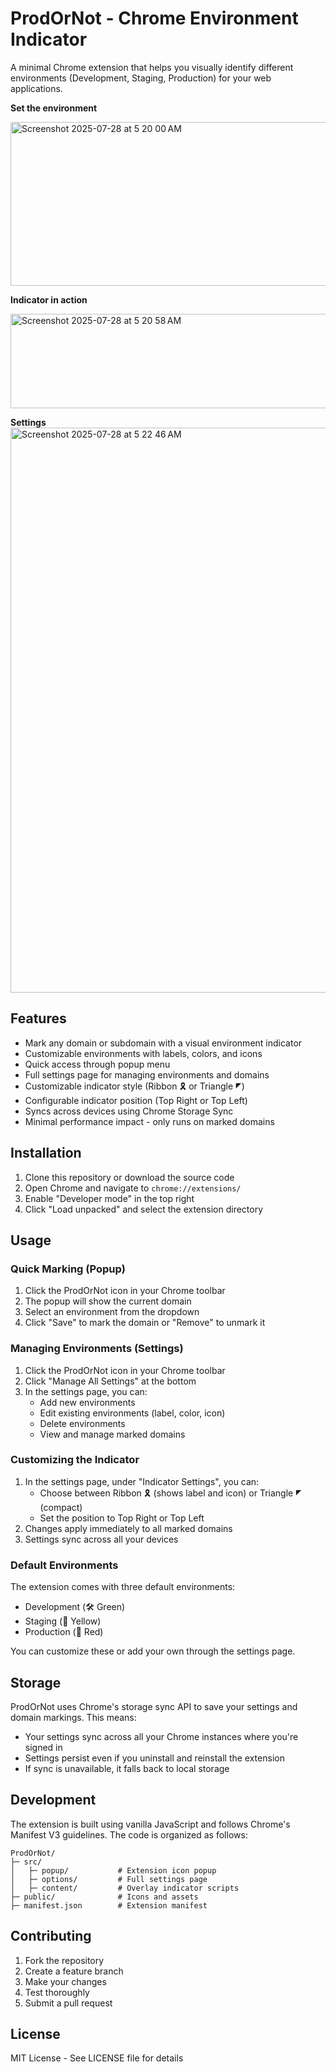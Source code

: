 # ProdOrNot - Chrome Environment Indicator

A minimal Chrome extension that helps you visually identify different environments (Development, Staging, Production) for your web applications.

**Set the environment**  

<img width="553" height="262" alt="Screenshot 2025-07-28 at 5 20 00 AM" src="https://github.com/user-attachments/assets/bdf45d02-c17b-484c-a661-e5baee146212" />  

**Indicator in action**  

<img width="582" height="151" alt="Screenshot 2025-07-28 at 5 20 58 AM" src="https://github.com/user-attachments/assets/ed8cc8bc-2d9f-4a00-9789-9eb6aa75baf7" />  

**Settings**  
<img width="992" height="904" alt="Screenshot 2025-07-28 at 5 22 46 AM" src="https://github.com/user-attachments/assets/42df4a05-2ed3-405d-a436-309b4e3f5d93" />  



## Features

- Mark any domain or subdomain with a visual environment indicator
- Customizable environments with labels, colors, and icons
- Quick access through popup menu
- Full settings page for managing environments and domains
- Customizable indicator style (Ribbon 🎗 or Triangle ◤)
- Configurable indicator position (Top Right or Top Left)
- Syncs across devices using Chrome Storage Sync
- Minimal performance impact - only runs on marked domains

## Installation

1. Clone this repository or download the source code
2. Open Chrome and navigate to `chrome://extensions/`
3. Enable "Developer mode" in the top right
4. Click "Load unpacked" and select the extension directory

## Usage

### Quick Marking (Popup)

1. Click the ProdOrNot icon in your Chrome toolbar
2. The popup will show the current domain
3. Select an environment from the dropdown
4. Click "Save" to mark the domain or "Remove" to unmark it

### Managing Environments (Settings)

1. Click the ProdOrNot icon in your Chrome toolbar
2. Click "Manage All Settings" at the bottom
3. In the settings page, you can:
   - Add new environments
   - Edit existing environments (label, color, icon)
   - Delete environments
   - View and manage marked domains

### Customizing the Indicator

1. In the settings page, under "Indicator Settings", you can:
   - Choose between Ribbon 🎗 (shows label and icon) or Triangle ◤ (compact)
   - Set the position to Top Right or Top Left
2. Changes apply immediately to all marked domains
3. Settings sync across all your devices

### Default Environments

The extension comes with three default environments:
- Development (🛠️ Green)
- Staging (🧪 Yellow)
- Production (🚨 Red)

You can customize these or add your own through the settings page.

## Storage

ProdOrNot uses Chrome's storage sync API to save your settings and domain markings. This means:
- Your settings sync across all your Chrome instances where you're signed in
- Settings persist even if you uninstall and reinstall the extension
- If sync is unavailable, it falls back to local storage

## Development

The extension is built using vanilla JavaScript and follows Chrome's Manifest V3 guidelines. The code is organized as follows:

```
ProdOrNot/
├─ src/
│   ├─ popup/           # Extension icon popup
│   ├─ options/         # Full settings page
│   ├─ content/         # Overlay indicator scripts
├─ public/              # Icons and assets
├─ manifest.json        # Extension manifest
```

## Contributing

1. Fork the repository
2. Create a feature branch
3. Make your changes
4. Test thoroughly
5. Submit a pull request

## License

MIT License - See LICENSE file for details
